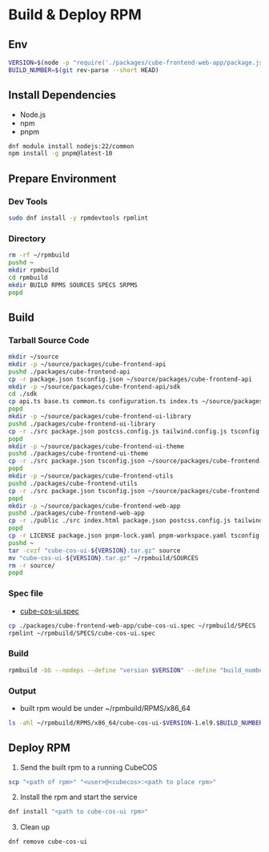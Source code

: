 # Build & Deploy RPM

## Env

```bash
VERSION=$(node -p "require('./packages/cube-frontend-web-app/package.json').version")
BUILD_NUMBER=$(git rev-parse --short HEAD)
```

## Install Dependencies

- Node.js
- npm
- pnpm

```bash
dnf module install nodejs:22/common
npm install -g pnpm@latest-10
```

## Prepare Environment

### Dev Tools

```bash
sudo dnf install -y rpmdevtools rpmlint
```

### Directory

```bash
rm -rf ~/rpmbuild
pushd ~
mkdir rpmbuild
cd rpmbuild
mkdir BUILD RPMS SOURCES SPECS SRPMS
popd
```

## Build

### Tarball Source Code

```bash
mkdir ~/source
mkdir -p ~/source/packages/cube-frontend-api
pushd ./packages/cube-frontend-api
cp -r package.json tsconfig.json ~/source/packages/cube-frontend-api
mkdir -p ~/source/packages/cube-frontend-api/sdk
cd ./sdk
cp api.ts base.ts common.ts configuration.ts index.ts ~/source/packages/cube-frontend-api/sdk
popd
mkdir -p ~/source/packages/cube-frontend-ui-library
pushd ./packages/cube-frontend-ui-library
cp -r ./src package.json postcss.config.js tailwind.config.js tsconfig.json vite.config.ts ~/source/packages/cube-frontend-ui-library
popd
mkdir -p ~/source/packages/cube-frontend-ui-theme
pushd ./packages/cube-frontend-ui-theme
cp -r ./src package.json tsconfig.json ~/source/packages/cube-frontend-ui-theme
popd
mkdir -p ~/source/packages/cube-frontend-utils
pushd ./packages/cube-frontend-utils
cp -r ./src package.json tsconfig.json ~/source/packages/cube-frontend-utils
popd
mkdir -p ~/source/packages/cube-frontend-web-app
pushd ./packages/cube-frontend-web-app
cp -r ./public ./src index.html package.json postcss.config.js tailwind.config.js tsconfig.app.json tsconfig.json tsconfig.node.json vite.config.ts ~/source/packages/cube-frontend-web-app
popd
cp -r LICENSE package.json pnpm-lock.yaml pnpm-workspace.yaml tsconfig.json ~/source
pushd ~
tar -cvzf "cube-cos-ui-${VERSION}.tar.gz" source
mv "cube-cos-ui-${VERSION}.tar.gz" ~/rpmbuild/SOURCES
rm -r source/
popd
```

### Spec file

- [cube-cos-ui.spec](../cube-cos-ui.spec)

```bash
cp ./packages/cube-frontend-web-app/cube-cos-ui.spec ~/rpmbuild/SPECS
rpmlint ~/rpmbuild/SPECS/cube-cos-ui.spec
```

### Build

```bash
rpmbuild -bb --nodeps --define "version $VERSION" --define "build_number $BUILD_NUMBER" ~/rpmbuild/SPECS/cube-cos-ui.spec
```

### Output

- built rpm would be under ~/rpmbuild/RPMS/x86_64

```bash
ls -ahl ~/rpmbuild/RPMS/x86_64/cube-cos-ui-$VERSION-1.el9.$BUILD_NUMBER.x86_64.rpm
```

## Deploy RPM

1. Send the built rpm to a running CubeCOS

```bash
scp "<path of rpm>" "<user>@<cubecos>:<path to place rpm>"
```

2. Install the rpm and start the service

```bash
dnf install "<path to cube-cos-ui rpm>"
```

3. Clean up

```bash
dnf remove cube-cos-ui
```
